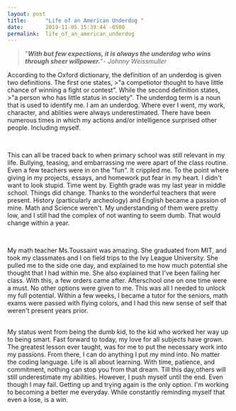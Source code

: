 ```yaml
---
layout: post
title:      "Life of an American Underdog "
date:       2019-11-05 15:39:44 -0500
permalink:  life_of_an_american_underdog
---
```






>"***With but few expections, it is always the underdog who wins through sheer willpower.***"- *Johnny Weissmuller*

  <p>      According to the Oxford dictionary, the definition of an underdog is given two definitions. The first one states, >"a competiotor thought to have little chance of winning a fight or contest". While the second definition states, >"a person who has little status in society". The underdog term is a noun that is used to identify me. I am an underdog. Where ever I went, my work, character, and ablities were always underestimated. There have been numerous times in which my actions and/or intelligence surprised other people. Including myself.</p>
	<br>
	<p>			This can all be traced back to when primary school was still relevant in my life. Bullying, teasing, and embarrassing me were apart of the class routine. Even a few teachers were in on the "fun". It crippled me. To the point where giving in my projects, essays, and homework put fear in my heart. I didn't want to look stupid. Time went by. Eighth grade was my last year in middle school. Things did change. Thanks to the wonderful teachers that were present. History (particularly archeology) and English became a passion of mine. Math and Science weren't. My understanding of them were pretty low, and I still had the complex of not wanting to seem dumb. That would change within a year. </p>
	<br>
	<p>			My math teacher Ms.Toussaint was amazing. She graduated from MIT, and took my classmates and I on field trips to the Ivy League University. She pulled me to the side one day, and explained to me how much potential she thought that I had within me. She also explained that I've been failing her class. With this, a few orders came after. Afterschool one on one time were a must. No other options were given to me. This was all I needed to unlock my full potential. Within a few weeks, I became a tutor for the seniors, math exams were passed with flying colors, and I had this new sense of self that weren't present years prior. </p>
	<br>
			My status went from being the dumb kid, to the kid who worked her way up to being smart. Fast forward to today, my love for all subjects have grown. The greatest lesson ever taught, was for me to put the necessary work into my passions. From there, I can do anything I put my mind into. No matter the coding language. Life is all about learning. With time, patience,  and commitment, nothing can stop you from that dream. Till this day,others will still underestimate my abilities. However, I push myself until the end. Even though I may fail. Getting up and trying again is the only option. I'm working to becoming a better me everyday. While constantly reminding myself that even a lose, is a win.


```


